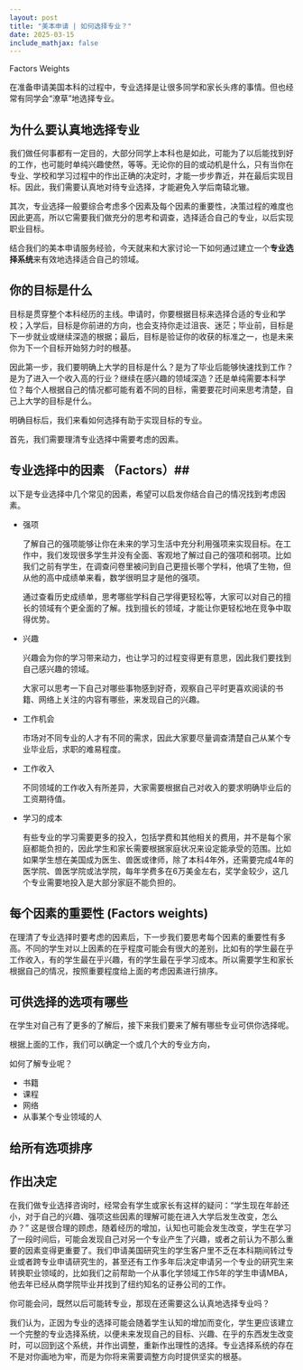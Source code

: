 ```yaml
---
layout: post
title: "美本申请 | 如何选择专业？"
date: 2025-03-15
include_mathjax: false
---
```

Factors
Weights

在准备申请美国本科的过程中，专业选择是让很多同学和家长头疼的事情。但也经常有同学会“潦草”地选择专业。

## 为什么要认真地选择专业 ##

我们做任何事都有一定目的，大部分同学上本科也是如此，可能为了以后能找到好的工作，也可能时单纯兴趣使然，等等。无论你的目的或动机是什么，只有当你在专业、学校和学习过程中的作出正确的决定时，才能一步步靠近，并在最后实现目标。因此，我们需要认真地对待专业选择，才能避免入学后南辕北辙。

其次，专业选择一般要综合考虑多个因素及每个因素的重要性，决策过程的难度也因此更高，所以它需要我们做充分的思考和调查，选择适合自己的专业，以后实现职业目标。

结合我们的美本申请服务经验，今天就来和大家讨论一下如何通过建立一个**专业选择系统**来有效地选择适合自己的领域。

## 你的目标是什么 ##

目标是贯穿整个本科经历的主线。申请时，你要根据目标来选择合适的专业和学校；入学后，目标是你前进的方向，也会支持你走过沮丧、迷茫；毕业前，目标是下一步就业或继续深造的根据；最后，目标是验证你的收获的标准之一，也是未来你为下一个目标开始努力时的根基。

因此第一步，我们要明确上大学的目标是什么？是为了毕业后能够快速找到工作？是为了进入一个收入高的行业？继续在感兴趣的领域深造？还是单纯需要本科学位？每个人根据自己的情况都可能有着不同的目标，需要要花时间来思考清楚，自己上大学的目标是什么。

明确目标后，我们来看如何选择有助于实现目标的专业。

首先，我们需要理清专业选择中需要考虑的因素。

## 专业选择中的因素 （Factors）##

以下是专业选择中几个常见的因素，希望可以启发你结合自己的情况找到考虑因素。

+ 强项

  了解自己的强项能够让你在未来的学习生活中充分利用强项来实现目标。在工作中，我们发现很多学生并没有全面、客观地了解过自己的强项和弱项。比如我们之前有学生，在调查问卷里被问到自己更擅长哪个学科，他填了生物，但从他的高中成绩单来看，数学很明显才是他的强项。

  通过查看历史成绩单，思考哪些学科自己学得更轻松等，大家可以对自己的擅长的领域有个更全面的了解。找到擅长的领域，才能让你更轻松地在竞争中取得优势。
  
+ 兴趣

  兴趣会为你的学习带来动力，也让学习的过程变得更有意思，因此我们要找到自己感兴趣的领域。

  大家可以思考一下自己对哪些事物感到好奇，观察自己平时更喜欢阅读的书籍、网络上关注的内容有哪些，来发现自己的兴趣。
  
+ 工作机会

  市场对不同专业的人才有不同的需求，因此大家要尽量调查清楚自己从某个专业毕业后，求职的难易程度。

+ 工作收入

  不同领域的工作收入有所差异，大家需要根据自己对收入的要求明确毕业后的工资期待值。

+ 学习的成本

  有些专业的学习需要更多的投入，包括学费和其他相关的费用，并不是每个家庭都能负担的，因此学生和家长需要根据家庭状况来设定能承受的范围。比如如果学生想在美国成为医生、兽医或律师，除了本科4年外，还需要完成4年的医学院、兽医学院或法学院，每年学费多在6万美金左右，奖学金较少，这几个专业需要地投入是大部分家庭不能负担的。


## 每个因素的重要性 (Factors weights) ##

在理清了专业选择时要考虑的因素后，下一步我们要思考每个因素的重要性有多高。不同的学生对以上因素的在乎程度可能会有很大的差别，比如有的学生最在乎工作收入，有的学生最在乎兴趣，有的学生最在乎学习成本。所以需要学生和家长根据自己的情况，按照重要程度给上面的考虑因素进行排序。


## 可供选择的选项有哪些 ##

在学生对自己有了更多的了解后，接下来我们要来了解有哪些专业可供你选择呢。

根据上面的工作，我们可以确定一个或几个大的专业方向，

如何了解专业呢？

+ 书籍
+ 课程
+ 网络
+ 从事某个专业领域的人

## 给所有选项排序 ##

## 作出决定 ##

在我们做专业选择咨询时，经常会有学生或家长有这样的疑问：“学生现在年龄还小，对于自己的兴趣、强项这些因素的理解可能在进入大学后发生改变，怎么办？” 这是很合理的顾虑，随着经历的增加，认知也可能会发生改变，学生在学习了一段时间后，可能会发现自己对另一个专业产生了兴趣，或者之前认为不那么重要的因素变得更重要了。我们申请美国研究生的学生客户里不乏在本科期间转过专业或者跨专业申请研究生的，甚至还有工作多年后决定申请另一个专业的研究生来转换职业领域的，比如我们之前帮助一个从事化学领域工作5年的学生申请MBA，他去年已经从商学院毕业并找到了纽约知名的证券公司的工作。

你可能会问，既然以后可能转专业，那现在还需要这么认真地选择专业吗？

我们认为，正因为专业的选择可能会随着学生认知的增加而变化，学生更应该建立一个完整的专业选择系统，以便未来发现自己的目标、兴趣、在乎的东西发生改变时，可以回到这个系统，并作出调整，重新作出理性的选择。专业选择系统的存在不是对你画地为牢，而是为你将来需要调整方向时提供坚实的根基。
